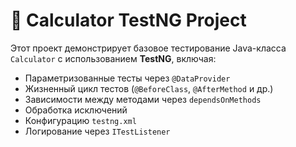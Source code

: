 # 🧪 Calculator TestNG Project

Этот проект демонстрирует базовое тестирование Java-класса `Calculator` с использованием **TestNG**, включая:

- Параметризованные тесты через `@DataProvider`
- Жизненный цикл тестов (`@BeforeClass`, `@AfterMethod` и др.)
- Зависимости между методами через `dependsOnMethods`
- Обработка исключений
- Конфигурацию `testng.xml`
- Логирование через `ITestListener`
